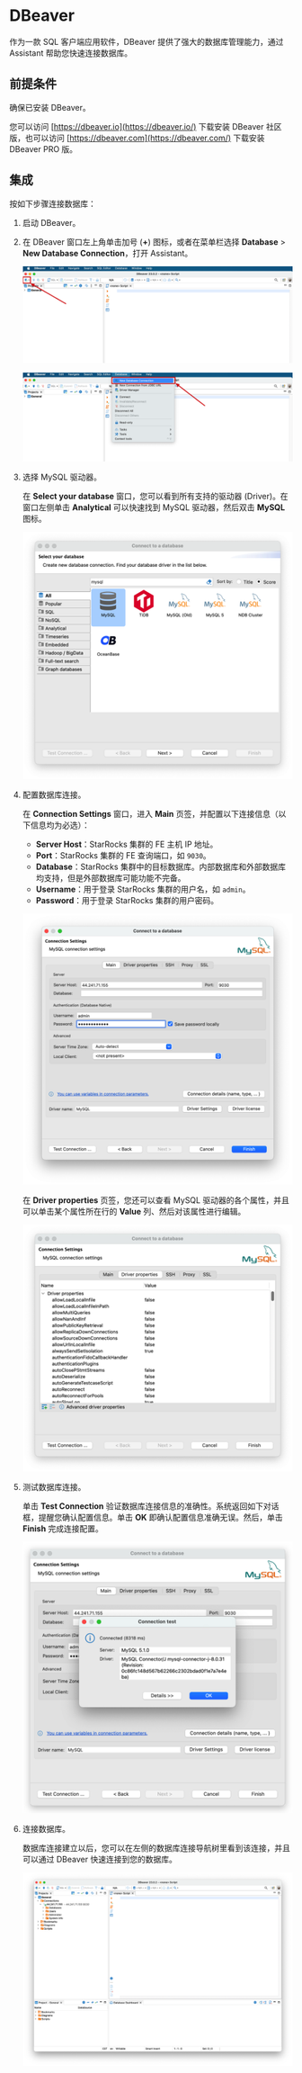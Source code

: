 # DBeaver

作为一款 SQL 客户端应用软件，DBeaver 提供了强大的数据库管理能力，通过 Assistant 帮助您快速连接数据库。

## 前提条件

确保已安装 DBeaver。

您可以访问 [https://dbeaver.io](https://dbeaver.io/) 下载安装 DBeaver 社区版，也可以访问 [https://dbeaver.com](https://dbeaver.com/) 下载安装 DBeaver PRO 版。

## 集成

按如下步骤连接数据库：

1. 启动 DBeaver。
2. 在 DBeaver 窗口左上角单击加号 (**+**) 图标，或者在菜单栏选择 **Database** > **New Database Connection**，打开 Assistant。

   ![DBeaver - Access the assistant](../../assets/IDE_dbeaver_1.png)

   ![DBeaver - Access the assistant](../../assets/IDE_dbeaver_2.png)

3. 选择 MySQL 驱动器。

   在 **Select your database** 窗口，您可以看到所有支持的驱动器 (Driver)。在窗口左侧单击 **Analytical** 可以快速找到 MySQL 驱动器，然后双击 **MySQL** 图标。

   ![DBeaver - Select your database](../../assets/IDE_dbeaver_3.png)

4. 配置数据库连接。

   在 **Connection Settings** 窗口，进入 **Main** 页签，并配置以下连接信息（以下信息均为必选）：

   - **Server Host**：StarRocks 集群的 FE 主机 IP 地址。
   - **Port**：StarRocks 集群的 FE 查询端口，如 `9030`。
   - **Database**：StarRocks 集群中的目标数据库。内部数据库和外部数据库均支持，但是外部数据库可能功能不完备。
   - **Username**：用于登录 StarRocks 集群的用户名，如 `admin`。
   - **Password**：用于登录 StarRocks 集群的用户密码。

   ![DBeaver - Connection Settings - Main tab](../../assets/IDE_dbeaver_4.png)

   在 **Driver properties** 页签，您还可以查看 MySQL 驱动器的各个属性，并且可以单击某个属性所在行的 **Value** 列、然后对该属性进行编辑。

   ![DBeaver - Connection Settings - Driver properties tab](../../assets/IDE_dbeaver_5.png)

5. 测试数据库连接。

   单击 **Test Connection** 验证数据库连接信息的准确性。系统返回如下对话框，提醒您确认配置信息。单击 **OK** 即确认配置信息准确无误。然后，单击 **Finish** 完成连接配置。

   ![DBeaver - Test Connection](../../assets/IDE_dbeaver_6.png)

6. 连接数据库。

   数据库连接建立以后，您可以在左侧的数据库连接导航树里看到该连接，并且可以通过 DBeaver 快速连接到您的数据库。

   ![DBeaver - Connect database](../../assets/IDE_dbeaver_7.png)
